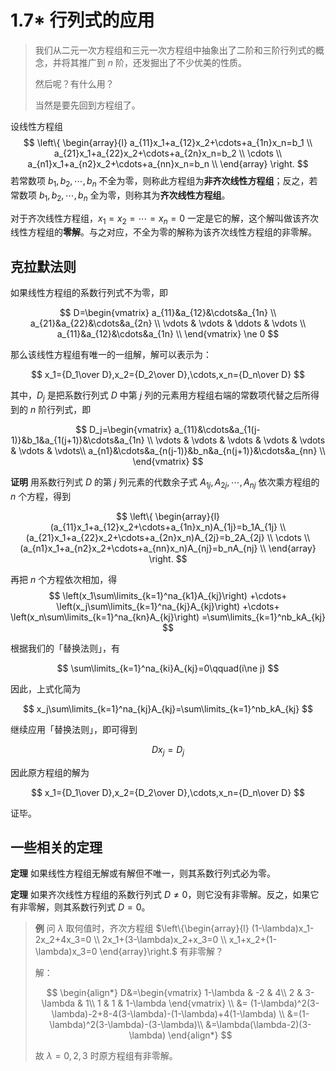 # 1.7\* 行列式的应用

> 我们从二元一次方程组和三元一次方程组中抽象出了二阶和三阶行列式的概念，并将其推广到 $n$ 阶，还发掘出了不少优美的性质。
>
> 然后呢？有什么用？
>
> 当然是要先回到方程组了。

设线性方程组
$$
\left\{
\begin{array}{l}
a_{11}x_1+a_{12}x_2+\cdots+a_{1n}x_n=b_1 \\
a_{21}x_1+a_{22}x_2+\cdots+a_{2n}x_n=b_2 \\
\cdots \\
a_{n1}x_1+a_{n2}x_2+\cdots+a_{nn}x_n=b_n \\
\end{array}
\right.
$$
若常数项 $b_1,b_2,\cdots,b_n$ 不全为零，则称此方程组为**非齐次线性方程组**；反之，若常数项 $b_1,b_2,\cdots,b_n$ 全为零，则称其为**齐次线性方程组**。

对于齐次线性方程组，$x_1=x_2=\cdots=x_n=0$ 一定是它的解，这个解叫做该齐次线性方程组的**零解**。与之对应，不全为零的解称为该齐次线性方程组的非零解。

## 克拉默法则

如果线性方程组的系数行列式不为零，即

$$
D=\begin{vmatrix}
 a_{11}&a_{12}&\cdots&a_{1n} \\
 a_{21}&a_{22}&\cdots&a_{2n} \\
 \vdots & \vdots & \ddots & \vdots \\
 a_{11}&a_{12}&\cdots&a_{1n} \\
\end{vmatrix}
\ne 0
$$

那么该线性方程组有唯一的一组解，解可以表示为：

$$
x_1={D_1\over D},x_2={D_2\over D},\cdots,x_n={D_n\over D}
$$

其中，$D_j$ 是把系数行列式 $D$ 中第 $j$ 列的元素用方程组右端的常数项代替之后所得到的 $n$ 阶行列式，即

$$
D_j=\begin{vmatrix}
 a_{11}&\cdots&a_{1(j-1)}&b_1&a_{1(j+1)}&\cdots&a_{1n} \\
 \vdots & \vdots & \vdots & \vdots & \vdots & \vdots & \vdots\\
 a_{n1}&\cdots&a_{n(j-1)}&b_n&a_{n(j+1)}&\cdots&a_{nn} \\
\end{vmatrix}
$$

**证明** 用系数行列式 $D$ 的第 $j$ 列元素的代数余子式 $A_{1j},A_{2j},\cdots,A_{nj}$ 依次乘方程组的 $n$ 个方程，得到

$$
\left\{
\begin{array}{l}
(a_{11}x_1+a_{12}x_2+\cdots+a_{1n}x_n)A_{1j}=b_1A_{1j} \\
(a_{21}x_1+a_{22}x_2+\cdots+a_{2n}x_n)A_{2j}=b_2A_{2j} \\
\cdots \\
(a_{n1}x_1+a_{n2}x_2+\cdots+a_{nn}x_n)A_{nj}=b_nA_{nj} \\
\end{array}
\right.
$$

再把 $n$ 个方程依次相加，得
$$
\left(x_1\sum\limits_{k=1}^na_{k1}A_{kj}\right)
+\cdots+
\left(x_j\sum\limits_{k=1}^na_{kj}A_{kj}\right)
+\cdots+
\left(x_n\sum\limits_{k=1}^na_{kn}A_{kj}\right)
=\sum\limits_{k=1}^nb_kA_{kj}
$$

根据我们的「替换法则」，有

$$
\sum\limits_{k=1}^na_{ki}A_{kj}=0\qquad(i\ne j)
$$

因此，上式化简为

$$
x_j\sum\limits_{k=1}^na_{kj}A_{kj}=\sum\limits_{k=1}^nb_kA_{kj}
$$

继续应用「替换法则」，即可得到

$$
Dx_j=D_j
$$

因此原方程组的解为

$$
x_1={D_1\over D},x_2={D_2\over D},\cdots,x_n={D_n\over D}
$$

证毕。

## 一些相关的定理

**定理** 如果线性方程组无解或有解但不唯一，则其系数行列式必为零。

**定理** 如果齐次线性方程组的系数行列式 $D\ne0$，则它没有非零解。反之，如果它有非零解，则其系数行列式 $D=0$。

> **例** 问 $\lambda$ 取何值时，齐次方程组 $\left\{\begin{array}{l} (1-\lambda)x_1-2x_2+4x_3=0 \\ 2x_1+(3-\lambda)x_2+x_3=0 \\ x_1+x_2+(1-\lambda)x_3=0 \end{array}\right.$ 有非零解？
>
> 解：
> 
> $$
> \begin{align*}
> D&=\begin{vmatrix}
>  1-\lambda & -2 & 4\\
>  2 & 3-\lambda & 1\\
>  1 & 1 & 1-\lambda
> \end{vmatrix} \\
> &= (1-\lambda)^2(3-\lambda)-2+8-4(3-\lambda)-(1-\lambda)+4(1-\lambda) \\
> &=(1-\lambda)^2(3-\lambda)-(3-\lambda)\\
> &=\lambda(\lambda-2)(3-\lambda)
> \end{align*}
> $$
> 
> 故 $\lambda=0,2,3$ 时原方程组有非零解。

